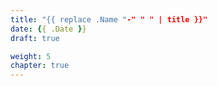 ```yaml
---
title: "{{ replace .Name "-" " " | title }}"
date: {{ .Date }}
draft: true

weight: 5
chapter: true
---
```


